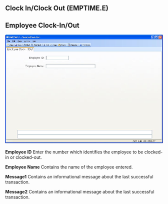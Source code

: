 ##  Clock In/Clock Out (EMPTIME.E)

<PageHeader />

##  Employee Clock-In/Out

![](./EMPTIME-E-1.jpg)

**Employee ID** Enter the number which identifies the employee to be clocked-
in or clocked-out.  
  
**Employee Name** Contains the name of the employee entered.  
  
**Message1** Contains an informational message about the last successful
transaction.  
  
**Message2** Contains an informational message about the last successful
transaction.  
  
  
<badge text= "Version 8.10.57" vertical="middle" />

<PageFooter />